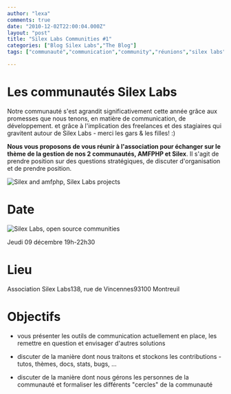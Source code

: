 ```yaml
---
author: "lexa"
comments: true
date: "2010-12-02T22:00:04.000Z"
layout: "post"
title: "Silex Labs Communities #1"
categories: ["Blog Silex Labs","The Blog"]
tags: ["communauté","communication","community","réunions","silex labs"]

---
```

# Les communautés Silex Labs


Notre communauté s'est agrandit significativement cette année grâce aux promesses que nous tenons, en matière de communication, de développement. et grâce à l'implication des freelances et des stagiaires qui gravitent autour de Silex Labs - merci les gars & les filles! :)

**Nous vous proposons de vous réunir à l'association pour échanger sur le thème de la gestion de nos 2 communautés, AMFPHP et Silex**. Il s'agit de prendre position sur des questions stratégiques, de discuter d'organisation et de prendre position.


![Silex and amfphp, Silex Labs projects](https://www.silexlabs.org/wp-content/uploads/2010/11/silex-and-amfphp.jpg)





# Date


![Silex Labs, open source communities](https://www.silexlabs.org/wp-content/uploads/2010/11/logo_silexlabs-small.jpg)


Jeudi 09 décembre 19h-22h30





# Lieu


Association Silex Labs138, rue de Vincennes93100 Montreuil


# Objectifs






  * vous présenter les outils de communication actuellement en place, les remettre en question et envisager d'autres solutions


  * discuter de la manière dont nous traitons et stockons les contributions - tutos, thèmes, docs, stats, bugs, ...


  * discuter de la manière dont nous gérons les personnes de la communauté et formaliser les différents "cercles" de la communauté




